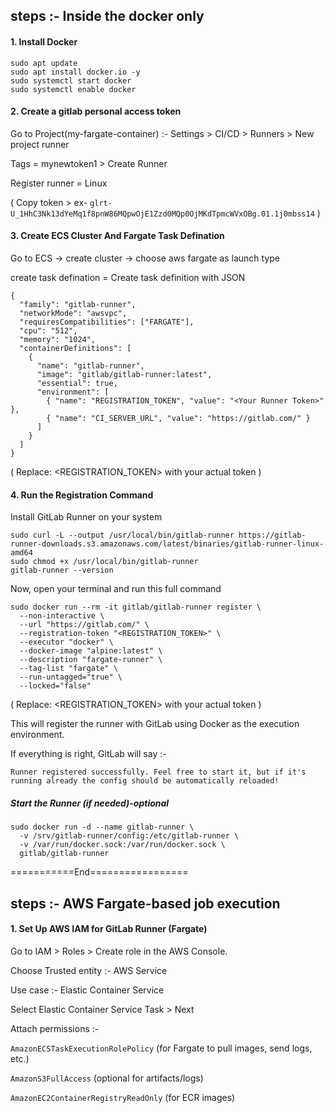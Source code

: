 ## steps :- Inside the docker only


#### 1. Install Docker

```
sudo apt update
sudo apt install docker.io -y
sudo systemctl start docker
sudo systemctl enable docker
```

#### 2. Create a gitlab personal access token

Go to Project(my-fargate-container) :- Settings > CI/CD > Runners > New project runner

Tags = mynewtoken1  >  Create Runner

Register runner = Linux

( Copy token > ex- `glrt-U_1HhC3Nk13dYeMq1f8pnW86MQpwOjE1Zzd0MQp0OjMKdTpmcWVxOBg.01.1j0mbss14` )


#### 3. Create ECS Cluster And Fargate Task Defination

Go to ECS -> create cluster -> choose aws fargate as launch type

create task defination = Create task definition with JSON


```
{
  "family": "gitlab-runner",
  "networkMode": "awsvpc",
  "requiresCompatibilities": ["FARGATE"],
  "cpu": "512",
  "memory": "1024",
  "containerDefinitions": [
    {
      "name": "gitlab-runner",
      "image": "gitlab/gitlab-runner:latest",
      "essential": true,
      "environment": [
        { "name": "REGISTRATION_TOKEN", "value": "<Your Runner Token>" },
        { "name": "CI_SERVER_URL", "value": "https://gitlab.com/" }
      ]
    }
  ]
}
```

( Replace: <REGISTRATION_TOKEN> with your actual token )


#### 4. Run the Registration Command

Install GitLab Runner on your system

```
sudo curl -L --output /usr/local/bin/gitlab-runner https://gitlab-runner-downloads.s3.amazonaws.com/latest/binaries/gitlab-runner-linux-amd64
sudo chmod +x /usr/local/bin/gitlab-runner
gitlab-runner --version
```

Now, open your terminal and run this full command

```
sudo docker run --rm -it gitlab/gitlab-runner register \
  --non-interactive \
  --url "https://gitlab.com/" \
  --registration-token "<REGISTRATION_TOKEN>" \
  --executor "docker" \
  --docker-image "alpine:latest" \
  --description "fargate-runner" \
  --tag-list "fargate" \
  --run-untagged="true" \
  --locked="false"
```

( Replace: <REGISTRATION_TOKEN> with your actual token )

This will register the runner with GitLab using Docker as the execution environment.

If everything is right, GitLab will say :- 

`Runner registered successfully. Feel free to start it, but if it's running already the config should be automatically reloaded!`

##### Start the Runner (if needed)-optional

```
sudo docker run -d --name gitlab-runner \
  -v /srv/gitlab-runner/config:/etc/gitlab-runner \
  -v /var/run/docker.sock:/var/run/docker.sock \
  gitlab/gitlab-runner
```



===========End=================



## steps :- AWS Fargate-based job execution


#### 1. Set Up AWS IAM for GitLab Runner (Fargate)

Go to IAM > Roles > Create role in the AWS Console.

Choose Trusted entity :- AWS Service

Use case :- Elastic Container Service

Select Elastic Container Service Task > Next

Attach permissions :- 

`AmazonECSTaskExecutionRolePolicy` (for Fargate to pull images, send logs, etc.)

`AmazonS3FullAccess` (optional for artifacts/logs)

`AmazonEC2ContainerRegistryReadOnly` (for ECR images)





